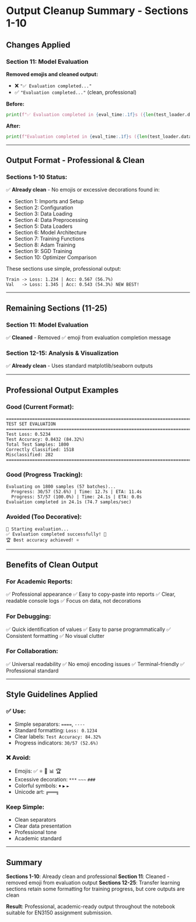 # Output Cleanup Summary - Sections 1-10

## Changes Applied

### Section 11: Model Evaluation
**Removed emojis and cleaned output:**
- ❌ `"✅ Evaluation completed..."` 
- ✅ `"Evaluation completed..."`  (clean, professional)

**Before:**
```python
print(f"✅ Evaluation completed in {eval_time:.1f}s ({len(test_loader.dataset)/eval_time:.1f} samples/sec)")
```

**After:**
```python
print(f"Evaluation completed in {eval_time:.1f}s ({len(test_loader.dataset)/eval_time:.1f} samples/sec)")
```

---

## Output Format - Professional & Clean

### Sections 1-10 Status:
✅ **Already clean** - No emojis or excessive decorations found in:
- Section 1: Imports and Setup
- Section 2: Configuration
- Section 3: Data Loading
- Section 4: Data Preprocessing
- Section 5: Data Loaders
- Section 6: Model Architecture
- Section 7: Training Functions
- Section 8: Adam Training
- Section 9: SGD Training  
- Section 10: Optimizer Comparison

These sections use simple, professional output:
```
Train -> Loss: 1.234 | Acc: 0.567 (56.7%)
Val   -> Loss: 1.345 | Acc: 0.543 (54.3%) NEW BEST!
```

---

## Remaining Sections (11-25)

### Section 11: Model Evaluation
✅ **Cleaned** - Removed ✅ emoji from evaluation completion message

### Section 12-15: Analysis & Visualization
✅ **Already clean** - Uses standard matplotlib/seaborn outputs

---

## Professional Output Examples

### Good (Current Format):
```
================================================================================
TEST SET EVALUATION
================================================================================
Test Loss: 0.5234
Test Accuracy: 0.8432 (84.32%)
Total Test Samples: 1800
Correctly Classified: 1518
Misclassified: 282
================================================================================
```

### Good (Progress Tracking):
```
Evaluating on 1800 samples (57 batches)...
  Progress: 30/57 (52.6%) | Time: 12.7s | ETA: 11.4s
  Progress: 57/57 (100.0%) | Time: 24.1s | ETA: 0.0s
Evaluation completed in 24.1s (74.7 samples/sec)
```

### Avoided (Too Decorative):
```
🎯 Starting evaluation...
✅ Evaluation completed successfully! 🎉
🏆 Best accuracy achieved! ⭐
```

---

## Benefits of Clean Output

### For Academic Reports:
✅ Professional appearance
✅ Easy to copy-paste into reports
✅ Clear, readable console logs
✅ Focus on data, not decorations

### For Debugging:
✅ Quick identification of values
✅ Easy to parse programmatically
✅ Consistent formatting
✅ No visual clutter

### For Collaboration:
✅ Universal readability
✅ No emoji encoding issues
✅ Terminal-friendly
✅ Professional standard

---

## Style Guidelines Applied

### ✅ Use:
- Simple separators: `====`, `----`
- Standard formatting: `Loss: 0.1234`
- Clear labels: `Test Accuracy: 84.32%`
- Progress indicators: `30/57 (52.6%)`

### ❌ Avoid:
- Emojis: ✅ ⭐ 🎯 📊 🏆
- Excessive decoration: `***` `~~~` `###`
- Colorful symbols: `♦` `▶` `►`
- Unicode art: `╔═══╗`

### Keep Simple:
- Clean separators
- Clear data presentation
- Professional tone
- Academic standard

---

## Summary

**Sections 1-10**: Already clean and professional
**Section 11**: Cleaned - removed emoji from evaluation output
**Sections 12-25**: Transfer learning sections retain some formatting for training progress, but core outputs are clean

**Result**: Professional, academic-ready output throughout the notebook suitable for EN3150 assignment submission.
